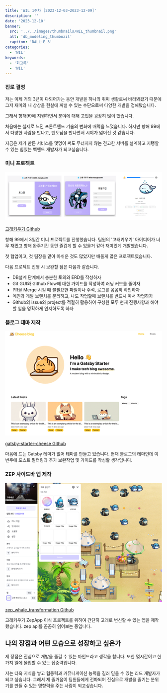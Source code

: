 ```yaml
---
title: 'WIL 1주차 [2023-12-03~2023-12-09]'
description: ''
date: '2023-12-10'
banner:
  src: '../../images/thumbnails/WIL_thumbnail.png'
  alt: 'db_modeling_thumbnail'
  caption: 'DALL·E 3'
categories:
  - 'WIL'
keywords:
  - '회고록'
  - 'WIL'
---
```


### 진로 결정

저는 이제 거의 3년이 다되어가는 동안 개발을 하나의 취미 생활로써 바라봐왔기 때문에 그저 재미와 내 상상을 현실에 꺼낼 수 있는 수단으로써 다양한 개발을 접해봤습니다.

그래서 항해99에 지원하면서 분야에 대해 고민을 굉장히 많이 했습니다.

처음에는 실제로 느낀 프론트엔드 기술의 변화에 매력을 느꼈습니다. 하지만 항해 99에서 다양한 사람을 만나고, 멘토님을 만나면서 시야가 넓어진 것 같습니다.

지금은 제가 만든 서비스를 몇명이 써도 무너지지 않는 견고한 서버를 설계하고 지탱할 수 있는 힘있는 백엔드 개발자가 되고싶습니다.

### 미니 프로젝트

![optionality](../../images/db_modeling/whale.png)

[고래키우기 Github](https://github.com/woo3145/growup-whale)

항해 99에서 3일간 미니 프로젝트를 진행했습니다. 팀원의 '고래키우기' 아이디어가 너무 재밌고 항해 완주기간 동안 즐겁게 할 수 있을거 같아 재미있게 개발했습니다.

첫 협업이고, 첫 팀장을 맡아 아쉬운 것도 많았지만 배울게 많은 프로젝트였습니다.

다음 프로젝트 진행 시 보완할 점은 다음과 같습니다.

- DB설계 단계에서 충분한 토의와 ERD를 작성하자
- Git GUI와 Github Flow에 대한 가이드를 작성하여 러닝 커브를 줄이자
- PR을 Merge 시킬 때 불필요한 파일이나 주석, 로그를 꼼꼼히 확인하자
- 메인과 개발 브랜치를 분리하고, 나도 작업할때 브랜치를 반드시 따서 작업하자
- Github의 issue와 project를 적절히 활용하여 구성원 모두 현재 진행사항과 해야할 일을 명확하게 인지하도록 하자

### 블로그 테마 제작

![optionality](../../images/wil/blog-starter.png)

[gatsby-starter-cheese Github](https://github.com/woo3145/gatsby-starter-cheese)

마음에 드는 Gatsby 테마가 없어 테마를 만들고 있습니다.
현재 블로그의 테마인데 이번주에 포스트 필터링과 추가 보완작업 및 가이드를 작성할 생각입니다.

### ZEP 사이드바 앱 제작

![optionality](../../images/wil/zepApp.png)

[zep_whale_transformation Github](https://github.com/woo3145/zep_whale_transformation)

고래키우기 ZepApp 이식 프로젝트를 위하여 간단히 고래로 변신할 수 있는 앱을 제작했습니다.
zep api를 꼼꼼히 읽어보는 중입니다.

## 나의 장점과 어떤 모습으로 성장하고 싶은가

제 장점은 진심으로 개발을 즐길 수 있는 마인드라고 생각을 합니다. 또한 몇시간이고 한가지 일에 몰입할 수 있는 집중력입니다.

저는 더욱 지식을 쌓고 협동력과 커뮤니케이션 능력을 길러 믿을 수 있는 리드 개발자가 되고 싶습니다. 그래서 제 즐거움이 팀원들에게 전파되어 진심으로 개발을 즐기는 분위기를 만들 수 있는 영향력을 주는 사람이 되고싶습니다.
